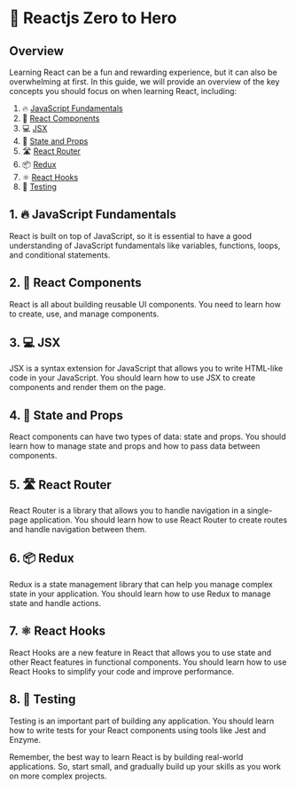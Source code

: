 # 🚀 Reactjs Zero to Hero

## Overview

Learning React can be a fun and rewarding experience, but it can also be overwhelming at first. In this guide, we will provide an overview of the key concepts you should focus on when learning React, including:

1. 🔥 [JavaScript Fundamentals](#javascript-fundamentals)
2. 🎨 [React Components](#react-components)
3. 💻 [JSX](#jsx)
4. 🎁 [State and Props](#state-and-props)
5. 🛣️ [React Router](#react-router)
6. 📦 [Redux](#redux)
7. ⚛️ [React Hooks](#react-hooks)
8. 🧪 [Testing](#testing)

## 1. 🔥 JavaScript Fundamentals

React is built on top of JavaScript, so it is essential to have a good understanding of JavaScript fundamentals like variables, functions, loops, and conditional statements.

## 2. 🎨 React Components

React is all about building reusable UI components. You need to learn how to create, use, and manage components.

## 3. 💻 JSX

JSX is a syntax extension for JavaScript that allows you to write HTML-like code in your JavaScript. You should learn how to use JSX to create components and render them on the page.

## 4. 🎁 State and Props

React components can have two types of data: state and props. You should learn how to manage state and props and how to pass data between components.

## 5. 🛣️ React Router

React Router is a library that allows you to handle navigation in a single-page application. You should learn how to use React Router to create routes and handle navigation between them.

## 6. 📦 Redux

Redux is a state management library that can help you manage complex state in your application. You should learn how to use Redux to manage state and handle actions.

## 7. ⚛️ React Hooks

React Hooks are a new feature in React that allows you to use state and other React features in functional components. You should learn how to use React Hooks to simplify your code and improve performance.

## 8. 🧪 Testing

Testing is an important part of building any application. You should learn how to write tests for your React components using tools like Jest and Enzyme.

Remember, the best way to learn React is by building real-world applications. So, start small, and gradually build up your skills as you work on more complex projects.
